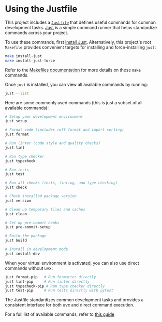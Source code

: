 # Using the Justfile

This project includes a [`Justfile`](https://github.com/smorin/py-launch-blueprint/blob/main/Justfile) that defines useful commands for common development tasks. [Just](https://github.com/casey/just) is a simple command runner that helps standardize commands across your project.

To use these commands, first [install Just](https://github.com/casey/just#installation). Alternatively, this project's root `Makefile` provides convenient targets for installing and force-installing `just`:

```bash
make install-just
make install-just-force
```
Refer to the [Makefiles documentation](./makefiles.md) for more details on these `make` commands.

Once `just` is installed, you can view all available commands by running:

```bash
just --list
```
Here are some commonly used commands (this is just a subset of all available commands):

```bash
# Setup your development environment
just setup

# Format code (includes ruff format and import sorting)
just format

# Run linter (code style and quality checks)
just lint

# Run type checker
just typecheck

# Run tests
just test

# Run all checks (tests, linting, and type checking)
just check

# Check installed package version
just version

# Clean up temporary files and caches
just clean

# Set up pre-commit hooks
just pre-commit-setup

# Build the package
just build

# Install in development mode
just install-dev
```

When your virtual environment is activated, you can also use direct commands without uvx:

```bash
just format-pip   # Run formatter directly
just lint-pip     # Run linter directly
just typecheck-pip # Run type checker directly
just test-pip     # Run tests directly with pytest
```

The Justfile standardizes common development tasks and provides a consistent interface for both uvx and direct command execution.

For a full list of available commands, refer to [this guide](../reference/cli_reference.md).
